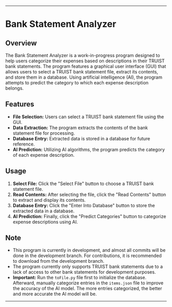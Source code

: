 * * *

Bank Statement Analyzer
=======================

Overview
--------

The Bank Statement Analyzer is a work-in-progress program designed to help users categorize their expenses based on descriptions in their TRUIST bank statements. The program features a graphical user interface (GUI) that allows users to select a TRUIST bank statement file, extract its contents, and store them in a database. Using artificial intelligence (AI), the program attempts to predict the category to which each expense description belongs.

Features
--------

*   **File Selection:** Users can select a TRUIST bank statement file using the GUI.
*   **Data Extraction:** The program extracts the contents of the bank statement file for processing.
*   **Database Entry:** Extracted data is stored in a database for future reference.
*   **AI Prediction:** Utilizing AI algorithms, the program predicts the category of each expense description.

Usage
-----

1.  **Select File:** Click the "Select File" button to choose a TRUIST bank statement file.
2.  **Read Contents:** After selecting the file, click the "Read Contents" button to extract and display its contents.
3.  **Database Entry:** Click the "Enter Into Database" button to store the extracted data in a database.
4.  **AI Prediction:** Finally, click the "Predict Categories" button to categorize expense descriptions using AI.

Note
----

*   This program is currently in development, and almost all commits will be done in the development branch. For contributions, it is recommended to download from the development branch.
*   The program currently only supports TRUIST bank statements due to a lack of access to other bank statements for development purposes.
*   **Important:** Run the `toFile.py` file first to initialize the database. Afterward, manually categorize entries in the `items.json` file to improve the accuracy of the AI model. The more entries categorized, the better and more accurate the AI model will be.

*** 
